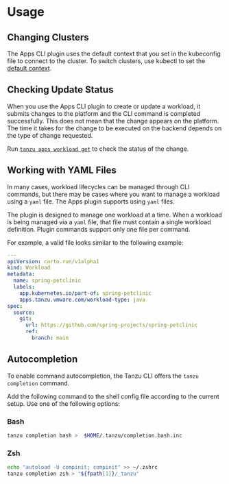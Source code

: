 # Usage

## <a id='changing-clusters'></a> Changing Clusters

The Apps CLI plugin uses the default context that you set in the kubeconfig file to connect to the cluster. To switch clusters, use kubectl to set the [default context](https://kubernetes.io/docs/tasks/access-application-cluster/configure-access-multiple-clusters/).


## <a id='checking-update-status'></a>Checking Update Status

When you use the Apps CLI plugin to create or update a workload, it submits changes to the platform and the CLI command is completed successfully. This does not mean that the change appears on the platform. The time it takes for the change to be executed on the backend depends on the type of change requested.

Run [`tanzu apps workload get`](command-reference/tanzu_apps_workload_get.md) to check the status of the change.

## <a id='yaml-files'></a> Working with YAML Files

In many cases, workload lifecycles can be managed through CLI commands, but there may be cases where you want to manage a workload using a `yaml` file. The Apps plugin supports using `yaml` files. 

The plugin is designed to manage one workload at a time. When a workload is being managed via a `yaml` file, that file must contain a single workload definition. Plugin commands support only one file per command.

For example, a valid file looks similar to the following example:

```yaml
---
apiVersion: carto.run/v1alpha1
kind: Workload
metadata:
  name: spring-petclinic
  labels:
    app.kubernetes.io/part-of: spring-petclinic
    apps.tanzu.vmware.com/workload-type: java
spec:
  source:
    git:
      url: https://github.com/spring-projects/spring-petclinic
      ref:
        branch: main
```
## <a id='autocompletion'></a>Autocompletion

To enable command autocompletion, the Tanzu CLI offers the `tanzu completion` command.

Add the following command to the shell config file according to the current setup. Use one of the following options:

### Bash

```bash
tanzu completion bash >  $HOME/.tanzu/completion.bash.inc
```

### Zsh

```sh
echo "autoload -U compinit; compinit" >> ~/.zshrc
tanzu completion zsh > "${fpath[1]}/_tanzu"
```
